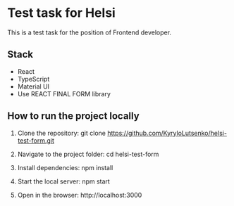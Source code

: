 # Test task for Helsi

This is a test task for the position of Frontend developer.

## Stack

- React
- TypeScript
- Material UI
- Use REACT FINAL FORM library

## How to run the project locally

1. Clone the repository:
   git clone https://github.com/KyryloLutsenko/helsi-test-form.git

2. Navigate to the project folder:
   cd helsi-test-form

3. Install dependencies:
   npm install

4. Start the local server:
   npm start

5. Open in the browser: http://localhost:3000
